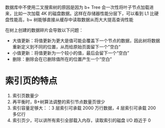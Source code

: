 数据库中不使用二叉搜索树的原因是因为 b+ Tree 会一次性将叶子节点加载进来，比如一次加载 4K 的磁盘数据。这样在存储器性能分层下，可以看到 L1 比硬盘性能高，b+ 树能够直接从缓存中读取数据从而大大提高查询性能

在树上创建的数据碎片会导致以下问题：

- 大值更新：将值更新为更大是值可能会覆盖下一个节点的数据，因此树将数据重新定义到不同的位置，从而给原始页面留下一个”空白“
- 小值更新：将值更新为一个较小的值，最后会留下一个“空白”
- 删除：删除会在已删除值所在的位置产生一个“空白”

# 索引页的特点

1. 索引页数量少
2. 再平衡时，B+树算法调整的索引节点数量页很少
3. 索引容量足够大：：3 层索引可承载 2000 万行数据，4 层索引可承载 200 多亿行
4. 索引页少，可以讲所有索引全部载入内存，读取索引的磁盘 I/O 趋近于 0